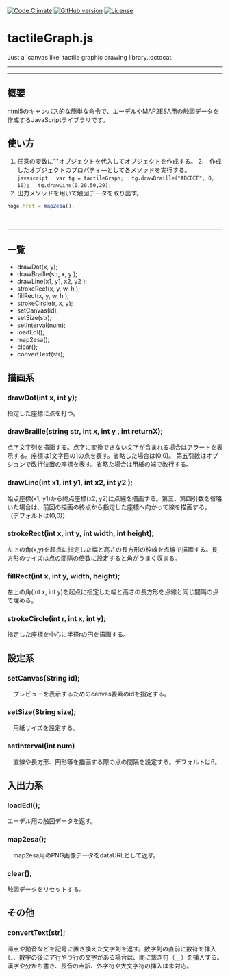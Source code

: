 [![Code Climate](https://codeclimate.com/github/HirotsuguKaga/Braille.js/badges/gpa.svg)](https://codeclimate.com/github/HirotsuguKaga/Braille.js)
[![GitHub version](https://badge.fury.io/gh/HirotsuguKaga%2FtactileGraph.js.svg)](https://badge.fury.io/gh/HirotsuguKaga%2FtactileGraph.js)
[![License](https://img.shields.io/cocoapods/l/SAHistoryNavigationViewController.svg?style=flat)](http://cocoapods.org/pods/SAHistoryNavigationViewController)

# tactileGraph.js
Just a 'canvas like' tactile graphic drawing library.:octocat:
  
***
***
## 概要
html5のキャンバス的な簡単な命令で、エーデルやMAP2ESA用の触図データを作成するJavaScriptライブラリです。
   
## 使い方
1. 任意の変数に""オブジェクトを代入してオブジェクトを作成する。
2.　作成したオブジェクトのプロパティ―として各メソッドを実行する。
　```javascript
　var tg = tactileGraph;
　tg.drawBraille("ABCDEF", 0, 10);
　tg.drawLine(0,20,50,20);
　```
3. 出力メソッドを用いて触図データを取り出す。
```javascript
hoge.href = map2esa();
```
　　
***
   
## 一覧
* drawDot(x, y);
* drawBraille(str, x, y );
* drawLine(x1, y1, x2, y2 );
* strokeRect(x, y, w, h );
* fillRect(x, y, w, h );
* strokeCircle(r, x, y);
* setCanvas(id);
* setSize(str);
* setInterval(num);
* loadEdl();
* map2esa();
* clear();
* convertText(str);
  
  

## 描画系
### drawDot(int x, int y);
 指定した座標に点を打つ。
  
### drawBraille(string str, int x, int y , int returnX);
 点字文字列を描画する。点字に変換できない文字が含まれる場合はアラートを表示する。座標は1文字目の1の点を表す。省略した場合は(0,0)。
 第五引数はオプションで改行位置の座標を表す。省略た場合は用紙の端で改行する。
  
### drawLine(int x1, int y1, int x2, int y2 );
 始点座標(x1, y1)から終点座標(x2, y2)に点線を描画する。第三、第四引数を省略いた場合は、前回の描画の終点から指定した座標へ向かって線を描画する。
 （デフォルトは(0,0)）
  
### strokeRect(int x, int y, int width, int height);
 左上の角(x,y)を起点に指定した幅と高さの長方形の枠線を点線で描画する。長方形のサイズは点の間隔の倍数に設定すると角がうまく収まる。
  
### fillRect(int x, int y, width, height);
 左上の角(int x, int y)を起点に指定した幅と高さの長方形を点線と同じ間隔の点で埋める。
  
### strokeCircle(int r, int x, int y);
 指定した座標を中心に半径rの円を描画する。
  
  
## 設定系
### setCanvas(String id);
　プレビューを表示するためのcanvas要素のidを指定する。
  
### setSize(String size);
　用紙サイズを設定する。
  
### setInterval(int num)
　直線や長方形、円形等を描画する際の点の間隔を設定する。デフォルトは6。
  
  
## 入出力系
### loadEdl();
 エーデル用の触図データを返す。
  
### map2esa();
　map2esa用のPNG画像データをdataURLとして返す。

### clear();
 触図データをリセットする。
  
  
## その他
### convertText(str);
 濁点や拗音などを記号に置き換えた文字列を返す。数字列の直前に数符を挿入し、数字の後にア行やラ行の文字がある場合は、間に繋ぎ符（＿）を挿入する。漢字や分かち書き、長音の点訳、外字符や大文字符の挿入は未対応。
